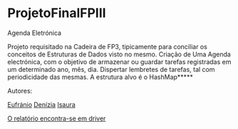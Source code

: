 # ProjetoFinalFPIII
Agenda Eletrónica

Projeto requisitado na Cadeira de FP3, tipicamente para conciliar os conceitos de Estruturas de Dados visto no mesmo.
Criação de Uma Agenda electrónica, com o objetivo de armazenar ou guardar tarefas registradas em um determinado ano, mês, dia.
Dispertar lembretes  de tarefas, tal com periodicidade das mesmas.
A estrutura alvo é o HashMap*****



Autores:

[Eufránio](https://github.com/EufranioDiogo)
[Denízia](https://github.com/DeniziaFernanda)
[Isaura](https://github.com/IsauraManico)

[O relatório encontra-se em driver](https://drive.google.com/file/d/1owjrt-YEBLTFugfWm4Snft0qq1v514Yq/view?usp=sharing)
